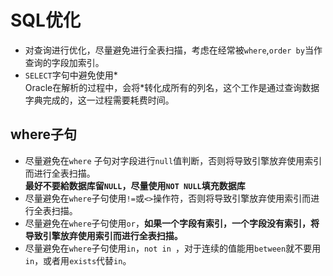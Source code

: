 # SQL优化  
* 对查询进行优化，尽量避免进行全表扫描，考虑在经常被`where`,`order by`当作查询的字段加索引。 
* `SELECT`字句中避免使用*  
   Oracle在解析的过程中，会将*转化成所有的列名，这个工作是通过查询数据字典完成的，这一过程需要耗费时间。   
## where子句
* 尽量避免在`where` 子句对字段进行`null`值判断，否则将导致引擎放弃使用索引而进行全表扫描。  
  **最好不要給数据库留`NULL`，尽量使用`NOT NULL`填充数据库**  
* 尽量避免在`where`子句使用` != `或` <> `操作符，否则将导致引擎放弃使用索引而进行全表扫描。  
* 尽量避免在`where`子句使用`or`，**如果一个字段有索引，一个字段没有索引，将导致引擎放弃使用索引而进行全表扫描。**   
* 尽量避免在`where`子句使用`in`，`not in `，对于连续的值能用`between`就不要用`in`，或者用`exists`代替`in`。  
    

    